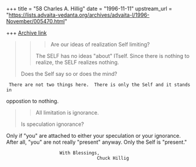 +++
title = "58 Charles A. Hillig"
date = "1996-11-11"
upstream_url = "https://lists.advaita-vedanta.org/archives/advaita-l/1996-November/005470.html"

+++
[Archive link](https://lists.advaita-vedanta.org/archives/advaita-l/1996-November/005470.html)

>>>Are our ideas of realization Self limiting?
>>
>>The SELF has no ideas "about" ITself.
>>Since there is nothing to realize, the SELF realizes nothing.
>
>Does the Self say so or does the mind?

     There are not two things here.  There is only the Self and it stands in
oppostion to nothing.
>
>>All limitation is ignorance.
>
>Is speculation ignorance?

Only if "you" are attached to either your speculation or your ignorance.
After all, "you" are not really "present" anyway.   Only the Self is "present."

                        With Blessings,
                                      Chuck Hillig


